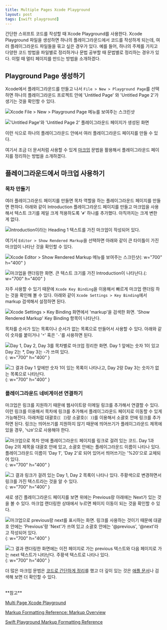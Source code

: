 ```yaml
---
title: Multiple Pages Xcode Playground
layout: post
tags: [swift playground]
---
```

간단한 스위프트 코드를 작성할 때 Xcode Playground를 사용한다. Xcode Playground 파일을 생성하면 하나의 플레이그라운드에서 코드를 작성하게 되는데, 여러 플레이그라운드 파일들을 묶고 싶은 경우가 있다. 예를 들어, 하나의 주제를 가지고 다양한 코드 방법을 파일별로 정리하거나 문법 공부할 때 문법별로 정리하는 경우가 있다. 이럴 때 멀티 페이지를 만드는 방법을 소개하겠다.

## Playground Page 생성하기

Xcode에서 플레이그라운드를 만들고 나서 ```File > New > Playground Page```를 선택하면 하나의 플레이그라운드 프로젝트 안에 'Untitled Page' 와 'Untitled Page 2'가 생기는 것을 확인할 수 있다.

![Xcode File > New > Playground Page 메뉴를 보여주는 스크린샷](/assets/img/2023/01/09/image1.png)

!['Untitled Page'와 'Untitled Page 2' 플레이그라운드 페이지가 생성된 화면](/assets/img/2023/01/09/image2.png)

이런 식으로 하나의 플레이그라운드 안에서 여러 플레이그라운드 페이지를 만들 수 있다.

여기서 조금 더 문서처럼 사용할 수 있게 [마크업](https://commonmark.org) 문법을 활용해서 플레이그라운드 페이지를 정리하는 방법을 소개하겠다.

## 플레이그라운드에서 마크업 사용하기

### 목차 만들기

여러 플레이그라운드 페이지를 만들면 목차 역할을 하는 플레이그라운드 페이지를 만들면 편하다. 아래와 같이 Introduction 플레이그라운드 페이지를 만들고 마크업을 사용해서 텍스트 크기를 제일 크게 적용하도록 '```#```' 하나를 추가했다. 아직까지는 크게 변한 게 없다.

![Introduction이라는 Heading 1 텍스트를 가진 마크업이 작성되어 있다.](/assets/img/2023/01/09/image3.png)

여기서 ```Editor > Show Rendered Markup```을 선택하면 아래와 같이 큰 타이틀이 가진 마크업이 나타난 것을 확인할 수 있다.

![Xcode Editor > Show Rendered Markup 메뉴를 보여주는 스크린샷](/assets/img/2023/01/09/image4.png){: w="700" h="400" }

![마크업을 랜더링한 화면. 큰 텍스트 크기를 가진 Introduction이 나타난다.](/assets/img/2023/01/09/image5.png){: w="700" h="400" }

자주 사용할 수 있기 때문에 ```Xcode Key Binding```을 이용해서 빠르게 마크업 랜더링 하는 것을 확인해 볼 수 있다. 아래와 같이 ```Xcode Settings > Key Binding```에서 markup 검색해서 설정하면 된다.

![Xcode Settings > Key Binding 화면에서 'markup'을 검색한 화면. 'Show Rendered Markup' Key Binding 항목이 나타난다.](/assets/img/2023/01/09/image6.png)

목차를 순서가 있는 목록이나 순서가 없는 목록으로 만들어서 사용할 수 있다. 아래와 같이 숫자를 붙이거나 '```*```' 혹은 '```-```'를 사용하면 된다.

![Day 1, Day 2, Day 3를 목차별로 마크업 정리한 화면. Day 1 앞에는 숫자 1이 있고 Day 2는 *, Day 3는 -가 쓰여 있다.](/assets/img/2023/01/09/image7.png){: w="700" h="400" }

![그 결과 Day 1 앞에만 숫자 1이 있는 목록이 나타나고, Day 2랑 Day 3는 숫자가 없는 목록으로 나타난다.](/assets/img/2023/01/09/image8.png){: w="700" h="400" }

### 플레이그라운드 네비게이션 연결하기

마크업은 링크를 지원하기 때문에 웹사이트랑 이메일 링크를 추가해서 연결할 수 있다. 이런 링크를 이용해서 목차에 링크를 추가해서 플레이그라운드 페이지로 이동할 수 있게 가능해진다. 아래처럼 대괄호(```[ ]```)랑 소괄호(```( )```)를 이용해서 소괄호 안에 링크를 추가하면 된다. 링크는 띄어쓰기를 지원하지 않기 때문에 띄어쓰기가 플레이그라운드 제목에 있을 경우, '```%20```'으로 사용해야 한다.

![마크업으로 목차 안에 플레이그라운드 페이지를 링크로 걸려 있는 코드. Day 1과 Day 2의 제목을 대괄호 안에 있고, 소괄호 안에는 플레이그라운드 이름이 나타나 있다. 플레이그라운드 이름이 'Day 1', 'Day 2'로 되어 있어서 띄어쓰기는 '%20'으로 교체되어 있다.](/assets/img/2023/01/09/image9.png){: w="700" h="400" }

![그 결과 링크가 걸려 있는 Day 1, Day 2 목록이 나타나 있다. 주황색으로 변경하면서 링크를 가진 텍스트라는 것을 알 수 있다.](/assets/img/2023/01/09/image10.png){: w="700" h="400" }

새로 생긴 플레이그라운드 페이지를 보면 위에는 Previous랑 아래에는 Next가 있는 것을 볼 수 있다. 마크업 랜더링한 상태에서 누르면 페이지 이동이 되는 것을 확인할 수 있다.

![마크업으로 previous랑 next를 표시하는 화면. 링크를 사용하는 것이기 때문에 대괄호 안에는 'Previous'랑 'Next'가 쓰여 있고 소괄호 안에는 '@previous', '@next'라고 작성되어 있다.](/assets/img/2023/01/09/image11.png){: w="700" h="400" }

![그 결과 랜더링한 화면에는 이전 페이지로 가는 previous 텍스트와 다음 페이지로 가는 next 텍스트가 나타난다. 주황색 텍스트로 나타나 있다.](/assets/img/2023/01/09/image12.png){: w="700" h="400" }

더 많은 마크업 문법은 [코드로 간단하게 정리](https://gist.github.com/imjhk03/b2b039000b9afebc1ba7c13b251fccab)를 했고 더 깊이 있는 것은 [애플 문서](https://developer.apple.com/library/archive/documentation/Xcode/Reference/xcode_markup_formatting_ref/index.html#//apple_ref/doc/uid/TP40016497-CH2-SW1)나 검색해 보면 더 확인할 수 있다.

<br>
**참고**

[Multi Page Xcode Playground](https://www.youtube.com/watch?v=iy-sG8OGT9M)

[Markup Formatting Reference: Markup Overview](https://developer.apple.com/library/archive/documentation/Xcode/Reference/xcode_markup_formatting_ref/index.html)

[Swift Playground Markup Formatting Reference](https://gist.github.com/imjhk03/b2b039000b9afebc1ba7c13b251fccab)

